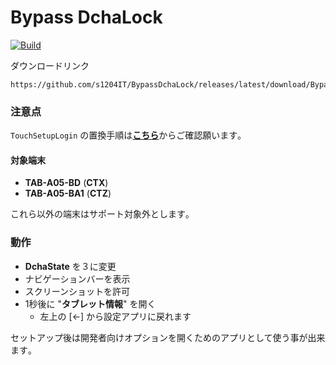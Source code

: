# Bypass DchaLock
[![Build](https://github.com/s1204IT/BypassDchaLock/actions/workflows/build.yml/badge.svg)](https://github.com/s1204IT/BypassDchaLock/actions/workflows/build.yml)

ダウンロードリンク
```
https://github.com/s1204IT/BypassDchaLock/releases/latest/download/BypassDchaLock.apk
```
### 注意点
`TouchSetupLogin` の置換手順は[**こちら**](https://github.com/mouseos/Cpad_dcha_3_changer/blob/main/README.md#%E6%BA%96%E5%82%99 "mouseos/Cpad_dcha_3_changer")からご確認願います｡

#### 対象端末
- **TAB-A05-BD** (**CTX**)
- **TAB-A05-BA1** (**CTZ**)

これら以外の端末はサポート対象外とします｡

### 動作
- **DchaState** を３に変更
- ナビゲーションバーを表示
- スクリーンショットを許可
- 1秒後に "**タブレット情報**" を開く
  - 左上の [←] から設定アプリに戻れます

セットアップ後は開発者向けオプションを開くためのアプリとして使う事が出来ます｡
